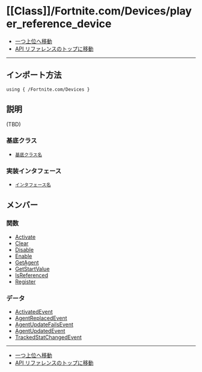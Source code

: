 # [[Class]]/Fortnite.com/Devices/player_reference_device

- [一つ上位へ移動](../main.md)
- [API リファレンスのトップに移動](../../../main.md)

---

## インポート方法

```verse
using { /Fortnite.com/Devices }
```

## 説明

(TBD)

### 基底クラス

- [`基底クラス名`]()

### 実装インタフェース

- [`インタフェース名`]()

## メンバー

### 関数

- [Activate](./F_Activate/main.md)
- [Clear](./F_Clear/main.md)
- [Disable](./F_Disable/main.md)
- [Enable](./F_Enable/main.md)
- [GetAgent](./F_GetAgent/main.md)
- [GetStartValue](./F_GetStartValue/main.md)
- [IsReferenced](./F_IsReferenced/main.md)
- [Register](./F_Register/main.md)

### データ

- [ActivatedEvent](./D_ActivatedEvent/main.md)
- [AgentReplacedEvent](./D_AgentReplacedEvent/main.md)
- [AgentUpdateFailsEvent](./D_AgentUpdateFailsEvent/main.md)
- [AgentUpdatedEvent](./D_AgentUpdatedEvent/main.md)
- [TrackedStatChangedEvent](./D_TrackedStatChangedEvent/main.md)

---

- [一つ上位へ移動](../main.md)
- [API リファレンスのトップに移動](../../../main.md)
